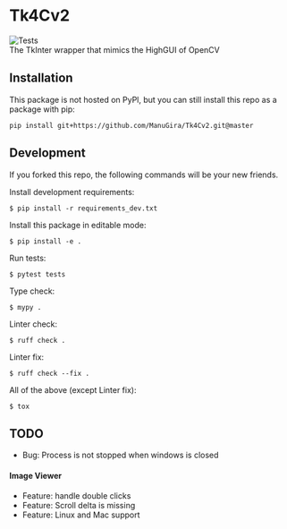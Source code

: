 # Tk4Cv2
![Tests](https://github.com/ManuGira/Tk4Cv2/actions/workflows/tests.yml/badge.svg)  
The TkInter wrapper that mimics the HighGUI of OpenCV

## Installation
This package is not hosted on PyPl, but you can still install this repo as a package with pip:
```
pip install git+https://github.com/ManuGira/Tk4Cv2.git@master
```

## Development
If you forked this repo, the following commands will be your new friends.

Install development requirements:
```
$ pip install -r requirements_dev.txt
```
Install this package in editable mode:
```
$ pip install -e .
```
Run tests:
```
$ pytest tests 
```
Type check:
```
$ mypy .
```
Linter check:
```
$ ruff check .
```
Linter fix:
```
$ ruff check --fix .
```
All of the above (except Linter fix):
```
$ tox
```


## TODO

* Bug: Process is not stopped when windows is closed 

#### Image Viewer
* Feature: handle double clicks
* Feature: Scroll delta is missing
* Feature: Linux and Mac support
